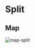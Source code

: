 # Split

## Map

![map-split](https://valorantmaps.files.wordpress.com/2021/07/split-annotated-with-callouts.png)
